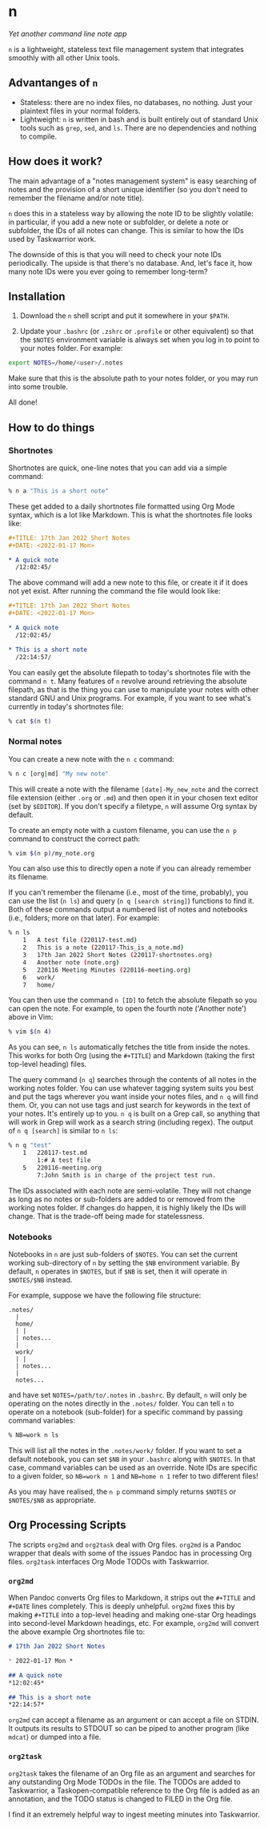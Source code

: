 # n

*Yet another command line note app*

`n` is a lightweight, stateless text file management system that integrates
smoothly with all other Unix tools.

## Advantanges of `n`

* Stateless: there are no index files, no databases, no nothing. Just your
  plaintext files in your normal folders.
* Lightweight: `n` is written in bash and is built entirely out of standard Unix
  tools such as `grep`, `sed`, and `ls`. There are no dependencies and nothing
  to compile.

## How does it work?

The main advantage of a "notes management system" is easy searching of notes and
the provision of a short unique identifier (so you don't need to remember the
filename and/or note title).

`n` does this in a stateless way by allowing the note ID to be slightly
volatile: in particular, if you add a new note or subfolder, or delete a note or
subfolder, the IDs of all notes can change. This is similar to how the IDs used
by Taskwarrior work.

The downside of this is that you will need to check your note IDs periodically.
The upside is that there's no database. And, let's face it, how many note IDs
were you ever going to remember long-term?

## Installation

1. Download the `n` shell script and put it somewhere in your `$PATH`.

2. Update your `.bashrc` (or `.zshrc` or `.profile` or other equivalent) so that
the `$NOTES` environment variable is always set when you log in to point to your
notes folder. For example:

```bash
export NOTES=/home/<user>/.notes
```

Make sure that this is the absolute path to your notes folder, or you may run
into some trouble.

All done!

## How to do things

### Shortnotes

Shortnotes are quick, one-line notes that you can add via a simple command:

```bash
% n a "This is a short note"
```

These get added to a daily shortnotes file formatted using Org Mode syntax,
which is a lot like Markdown. This is what the shortnotes file looks like:

```org
#+TITLE: 17th Jan 2022 Short Notes
#+DATE: <2022-01-17 Mon>

* A quick note
  /12:02:45/
```

The above command will add a new note to this file, or create it if it does not
yet exist. After running the command the file would look like:

```org
#+TITLE: 17th Jan 2022 Short Notes
#+DATE: <2022-01-17 Mon>

* A quick note
  /12:02:45/

* This is a short note
  /22:14:57/
```

You can easily get the absolute filepath to today's shortnotes file with the
command `n t`. Many features of `n` revolve around retrieving the absolute
filepath, as that is the thing you can use to manipulate your notes with other
standard GNU and Unix programs. For example, if you want to see what's currently
in today's shortnotes file:

```bash
% cat $(n t)
```

### Normal notes

You can create a new note with the `n c` command:

```bash
% n c [org|md] "My new note"
```

This will create a note with the filename `[date]-My_new_note` and the correct
file extension (either `.org` or `.md`) and then open it in your chosen text
editor (set by `$EDITOR`). If you don't specify a filetype, `n` will assume
Org syntax by default.

To create an empty note with a custom filename, you can use the `n p` command
to construct the correct path:

```bash
% vim $(n p)/my_note.org
```

You can also use this to directly open a note if you can already remember its
filename.

If you can't remember the filename (i.e., most of the time, probably), you can
use the list (`n ls`) and query (`n q [search string]`) functions to find it.
Both of these commands output a numbered list of notes and notebooks (i.e.,
folders; more on that later). For example:

```bash
% n ls
	1	A test file (220117-test.md)
	2	This is a note (220117-This_is_a_note.md)
	3	17th Jan 2022 Short Notes (220117-shortnotes.org)
	4	Another note (note.org)
	5	220116 Meeting Minutes (220116-meeting.org)
	6	work/
	7	home/
```

You can then use the command `n [ID]` to fetch the absolute filepath so you can
open the note. For example, to open the fourth note ('Another note') above in
Vim:

```bash
% vim $(n 4)
```

As you can see, `n ls` automatically fetches the title from inside the notes.
This works for both Org (using the `#+TITLE`) and Markdown (taking the first
top-level heading) files.

The query command (`n q`) searches through the contents of all notes in the
working notes folder. You can use whatever tagging system suits you best
and put the tags wherever you want inside your notes files, and `n q` will
find them. Or, you can not use tags and just search for keywords in the text
of your notes. It's entirely up to you. `n q` is built on a Grep call, so
anything that will work in Grep will work as a search string (including
regex). The output of `n q [search]` is similar to `n ls`:

```bash
% n q "test"
	1	220117-test.md
		1:# A test file
	5	220116-meeting.org
		7:John Smith is in charge of the project test run.
```

The IDs associated with each note are semi-volatile. They will not change as
long as no notes or sub-folders are added to or removed from the working notes
folder. If changes do happen, it is highly likely the IDs will change. That is
the trade-off being made for statelessness.

### Notebooks

Notebooks in `n` are just sub-folders of `$NOTES`. You can set the current
working sub-directory of `n` by setting the `$NB` environment variable. By
default, `n` operates in `$NOTES`, but if `$NB` is set, then it will operate in
`$NOTES/$NB` instead.

For example, suppose we have the following file structure:

```
.notes/
  |
  home/
  | |
  | notes...
  |
  work/
  | |
  | notes...
  |
  notes...
```

and have set `NOTES=/path/to/.notes` in `.bashrc`. By default, `n` will only be
operating on the notes directly in the `.notes/` folder. You can tell `n` to
operate on a notebook (sub-folder) for a specific command by passing command
variables:

```bash
% NB=work n ls
```

This will list all the notes in the `.notes/work/` folder. If you want to set
a default notebook, you can set `$NB` in your `.bashrc` along with `$NOTES`. In
that case, command variables can be used as an override. Note IDs are specific
to a given folder, so `NB=work n 1` and `NB=home n 1` refer to two different
files!

As you may have realised, the `n p` command simply returns `$NOTES` or
`$NOTES/$NB` as appropriate.

## Org Processing Scripts

The scripts `org2md` and `org2task` deal with Org files. `org2md` is a Pandoc
wrapper that deals with some of the issues Pandoc has in processing Org files.
`org2task` interfaces Org Mode TODOs with Taskwarrior.

### `org2md`

When Pandoc converts Org files to Markdown, it strips out the `#+TITLE` and
`#+DATE` lines completely. This is deeply unhelpful. `org2md` fixes this by
making `#+TITLE` into a top-level heading and making one-star Org headings into
second-level Markdown headings, etc. For example, `org2md` will convert the
above example Org shortnotes file to:

```md
# 17th Jan 2022 Short Notes

* 2022-01-17 Mon *

## A quick note
*12:02:45*

## This is a short note
*22:14:57*
```

`org2md` can accept a filename as an argument or can accept a file on STDIN.
It outputs its results to STDOUT so can be piped to another program (like
`mdcat`) or dumped into a file.

### `org2task`

`org2task` takes the filename of an Org file as an argument and searches for
any outstanding Org Mode TODOs in the file. The TODOs are added to Taskwarrior,
a Taskopen-compatible reference to the Org file is added as an annotation, and
the TODO status is changed to FILED in the Org file.

I find it an extremely helpful way to ingest meeting minutes into Taskwarrior.
